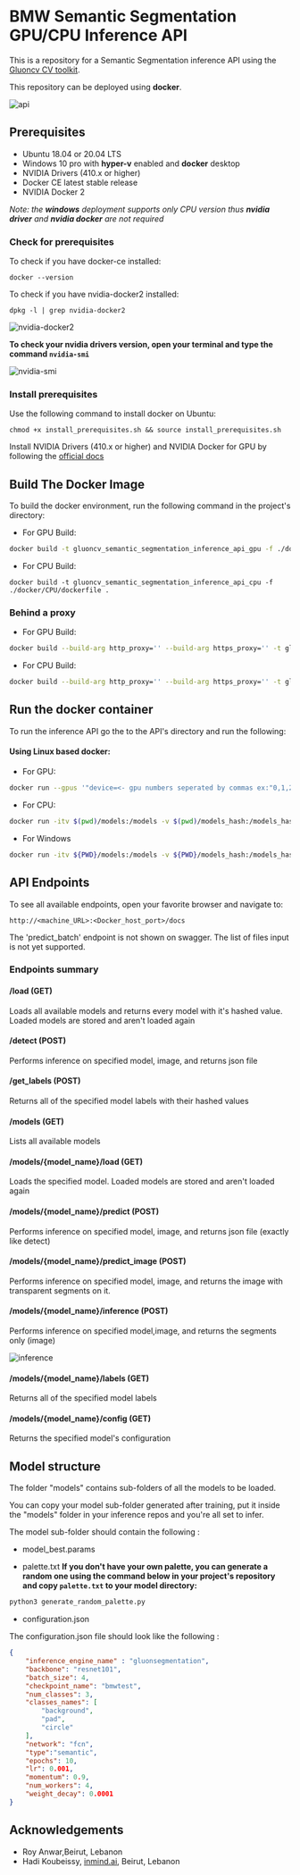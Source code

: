 # BMW Semantic Segmentation GPU/CPU Inference API
This is a repository for a Semantic Segmentation inference API using the [Gluoncv CV toolkit](https://cv.gluon.ai/contents.html).

This repository can be deployed using  **docker**.

![api](./docs/api.gif)


## Prerequisites

- Ubuntu 18.04 or 20.04 LTS
- Windows 10 pro with **hyper-v** enabled and **docker** desktop 
- NVIDIA Drivers (410.x or higher) 
- Docker CE latest stable release
- NVIDIA Docker 2

*Note: the **windows** deployment supports only CPU version thus **nvidia driver** and **nvidia docker** are not required*

### Check for prerequisites

To check if you have docker-ce installed:

```
docker --version
```

To check if you have nvidia-docker2 installed:

```
dpkg -l | grep nvidia-docker2
```

![nvidia-docker2](./docs/nvidia-docker2.png)

**To check your nvidia drivers version, open your terminal and type the command `nvidia-smi`**

![nvidia-smi](./docs/nvidiasmi.png)

### Install prerequisites

Use the following command to install docker on Ubuntu:

```
chmod +x install_prerequisites.sh && source install_prerequisites.sh
```

Install NVIDIA Drivers (410.x or higher) and NVIDIA Docker for GPU by following the [official docs](https://github.com/nvidia/nvidia-docker/wiki/Installation-(version-2.0))



## Build The Docker Image

To build the docker environment, run the following command in the project's directory:  

- For GPU Build:  

```sh
docker build -t gluoncv_semantic_segmentation_inference_api_gpu -f ./docker/GPU/dockerfile .
```

- For CPU Build:

```
docker build -t gluoncv_semantic_segmentation_inference_api_cpu -f ./docker/CPU/dockerfile .
```



### Behind a proxy

- For GPU Build:  

```sh
docker build --build-arg http_proxy='' --build-arg https_proxy='' -t gluoncv_semantic_segmentation_inference_api_gpu -f ./docker/GPU/dockerfile .
```

- For CPU Build:

```sh
docker build --build-arg http_proxy='' --build-arg https_proxy='' -t gluoncv_semantic_segmentation_inference_api_cpu -f ./docker/CPU/dockerfile .
```



## Run the docker container

To run the inference  API go the to the API's directory and run the following:



#### Using Linux based docker:

- For GPU:

```sh
docker run --gpus '"device=<- gpu numbers seperated by commas ex:"0,1,2" ->"' -itv $(pwd)/models:/models -v $(pwd)/models_hash:/models_hash -p <port-of-your-choice>:4343 gluoncv_semantic_segmentation_inference_api_gpu
```
- For CPU:

```sh
docker run -itv $(pwd)/models:/models -v $(pwd)/models_hash:/models_hash -p <port-of-your-choice>:4343 gluoncv_semantic_segmentation_inference_api_cpu
```

- For Windows

```sh
docker run -itv ${PWD}/models:/models -v ${PWD}/models_hash:/models_hash -p <port-of-your-choice>:4343 gluoncv_semantic_segmentation_inference_api_cpu
```



## API Endpoints

To see all available endpoints, open your favorite browser and navigate to:

```
http://<machine_URL>:<Docker_host_port>/docs
```
The 'predict_batch' endpoint is not shown on swagger. The list of files input is not yet supported.

### Endpoints summary

#### /load (GET)

Loads all available models and returns every model with it's hashed value. Loaded models are stored and aren't loaded again

#### /detect (POST)

Performs inference on specified model, image, and returns json file

#### /get_labels (POST)

Returns all of the specified model labels with their hashed values

#### /models (GET)

Lists all available models

#### /models/{model_name}/load (GET)

Loads the specified model. Loaded models are stored and aren't loaded again

#### /models/{model_name}/predict (POST)

Performs inference on specified model, image, and returns json file (exactly like detect)

#### /models/{model_name}/predict_image (POST)

Performs inference on specified model, image, and returns the image with transparent segments on it.

#### /models/{model_name}/inference (POST)

Performs inference on specified model,image, and returns the segments only (image) 

![inference](./docs/inference.png)

#### /models/{model_name}/labels (GET)

Returns all of the specified model labels

#### /models/{model_name}/config (GET)

Returns the specified model's configuration

## Model structure

The folder "models" contains sub-folders of all the models to be loaded.

You can copy your model sub-folder generated after training, put it inside the "models" folder in  your inference repos and you're all set to infer. 	

The model sub-folder should contain the following : 

- model_best.params

- palette.txt 
  **If you don't have your own palette, you can generate a random one using the command below in your project's repository and copy `palette.txt` to your model directory:**

```sh
python3 generate_random_palette.py

```
- configuration.json


The configuration.json file should look like the following : 

```json
{
    "inference_engine_name" : "gluonsegmentation",
    "backbone": "resnet101",
    "batch_size": 4,
    "checkpoint_name": "bmwtest",
    "num_classes": 3,
    "classes_names": [
        "background",
        "pad",
        "circle"
    ],
    "network": "fcn",
    "type":"semantic",
    "epochs": 10,
    "lr": 0.001,
    "momentum": 0.9,
    "num_workers": 4,
    "weight_decay": 0.0001
}
```

## Acknowledgements

- Roy Anwar,Beirut, Lebanon
- Hadi Koubeissy, [inmind.ai](https://inmind.ai/), Beirut, Lebanon